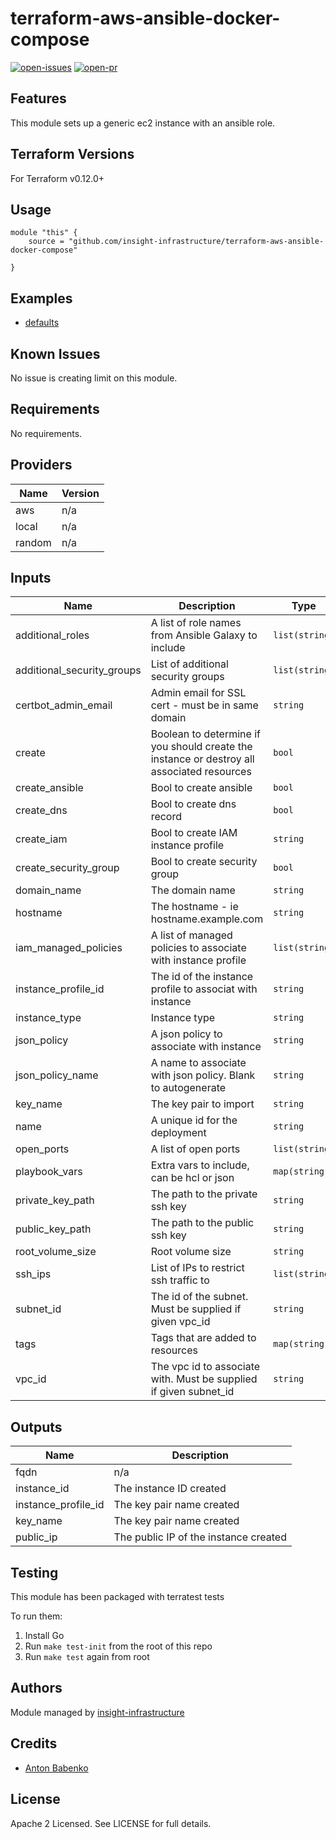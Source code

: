 # terraform-aws-ansible-docker-compose

[![open-issues](https://img.shields.io/github/issues-raw/insight-infrastructure/terraform-aws-ansible-docker-compose?style=for-the-badge)](https://github.com/insight-infrastructure/terraform-aws-ansible-docker-compose/issues)
[![open-pr](https://img.shields.io/github/issues-pr-raw/insight-infrastructure/terraform-aws-ansible-docker-compose?style=for-the-badge)](https://github.com/insight-infrastructure/terraform-aws-ansible-docker-compose/pulls)

## Features

This module sets up a generic ec2 instance with an ansible role.

## Terraform Versions

For Terraform v0.12.0+

## Usage

```
module "this" {
    source = "github.com/insight-infrastructure/terraform-aws-ansible-docker-compose"

}
```
## Examples

- [defaults](https://github.com/insight-infrastructure/terraform-aws-ansible-docker-compose/tree/master/examples/defaults)

## Known  Issues
No issue is creating limit on this module.

<!-- BEGINNING OF PRE-COMMIT-TERRAFORM DOCS HOOK -->
## Requirements

No requirements.

## Providers

| Name | Version |
|------|---------|
| aws | n/a |
| local | n/a |
| random | n/a |

## Inputs

| Name | Description | Type | Default | Required |
|------|-------------|------|---------|:--------:|
| additional\_roles | A list of role names from Ansible Galaxy to include | `list(string)` | `null` | no |
| additional\_security\_groups | List of additional security groups | `list(string)` | `[]` | no |
| certbot\_admin\_email | Admin email for SSL cert - must be in same domain | `string` | `""` | no |
| create | Boolean to determine if you should create the instance or destroy all associated resources | `bool` | `true` | no |
| create\_ansible | Bool to create ansible | `bool` | `true` | no |
| create\_dns | Bool to create dns record | `bool` | `false` | no |
| create\_iam | Bool to create IAM instance profile | `string` | `false` | no |
| create\_security\_group | Bool to create security group | `bool` | `true` | no |
| domain\_name | The domain name | `string` | `""` | no |
| hostname | The hostname - ie hostname.example.com | `string` | `""` | no |
| iam\_managed\_policies | A list of managed policies to associate with instance profile | `list(string)` | `[]` | no |
| instance\_profile\_id | The id of the instance profile to associat with instance | `string` | `""` | no |
| instance\_type | Instance type | `string` | `"t2.medium"` | no |
| json\_policy | A json policy to associate with instance | `string` | `""` | no |
| json\_policy\_name | A name to associate with json policy. Blank to autogenerate | `string` | `null` | no |
| key\_name | The key pair to import | `string` | `""` | no |
| name | A unique id for the deployment | `string` | `""` | no |
| open\_ports | A list of open ports | `list(string)` | `[]` | no |
| playbook\_vars | Extra vars to include, can be hcl or json | `map(string)` | `{}` | no |
| private\_key\_path | The path to the private ssh key | `string` | n/a | yes |
| public\_key\_path | The path to the public ssh key | `string` | n/a | yes |
| root\_volume\_size | Root volume size | `string` | `8` | no |
| ssh\_ips | List of IPs to restrict ssh traffic to | `list(string)` | `null` | no |
| subnet\_id | The id of the subnet. Must be supplied if given vpc\_id | `string` | `null` | no |
| tags | Tags that are added to resources | `map(string)` | `{}` | no |
| vpc\_id | The vpc id to associate with.  Must be supplied if given subnet\_id | `string` | `""` | no |

## Outputs

| Name | Description |
|------|-------------|
| fqdn | n/a |
| instance\_id | The instance ID created |
| instance\_profile\_id | The key pair name created |
| key\_name | The key pair name created |
| public\_ip | The public IP of the instance created |

<!-- END OF PRE-COMMIT-TERRAFORM DOCS HOOK -->

## Testing
This module has been packaged with terratest tests

To run them:

1. Install Go
2. Run `make test-init` from the root of this repo
3. Run `make test` again from root

## Authors

Module managed by [insight-infrastructure](https://github.com/insight-infrastructure)

## Credits

- [Anton Babenko](https://github.com/antonbabenko)

## License

Apache 2 Licensed. See LICENSE for full details.